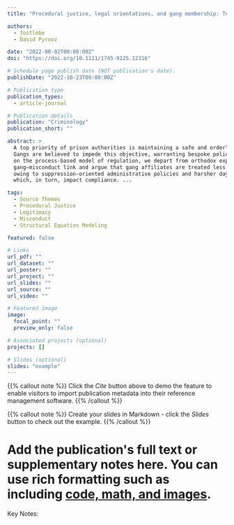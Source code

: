 ```yaml
---
title: "Procedural justice, legal orientations, and gang membership: Testing an alternative explanation to understand the gang-misconduct link"

authors:
  - tostlebe
  - David Pyrooz

date: "2022-08-02T00:00:00Z"
doi: "https://doi.org/10.1111/1745-9125.12316"

# Schedule page publish date (NOT publication's date).
publishDate: "2022-10-23T00:00:00Z"

# Publication type
publication_types:
  - article-journal

# Publication details
publication: "Criminology"
publication_short: ""

abstract: >
  A top priority of prison authorities is maintaining a safe and orderly institutional environment.
  Gangs are believed to impede this objective, warranting bespoke policies and practices. Drawing 
  on the process-based model of regulation, we depart from orthodox explanations for the 
  gang–misconduct link and argue that gang affiliates are treated less fairly than nongang affiliates 
  owing to suppression-oriented administrative policies and harsher day-to-day interactions with officers, 
  which, in turn, impact compliance. ...

tags:
  - Source Themes
  - Procedural Justice
  - Legitimacy
  - Misconduct
  - Structural Equation Modeling

featured: false

# Links
url_pdf: ""
url_dataset: ""
url_poster: ""
url_project: ""
url_slides: ""
url_source: ""
url_video: ""

# Featured image
image:
  focal_point: ""
  preview_only: false

# Associated projects (optional)
projects: []

# Slides (optional)
slides: "example"
---
```


{{% callout note %}}
Click the *Cite* button above to demo the feature to enable visitors to import publication metadata into their reference management software.
{{% /callout %}}

{{% callout note %}}
Create your slides in Markdown - click the *Slides* button to check out the example.
{{% /callout %}}

# Add the publication's **full text** or **supplementary notes** here. You can use rich formatting such as including [code, math, and images](https://docs.hugoblox.com/content/writing-markdown-latex/).
Key Notes: